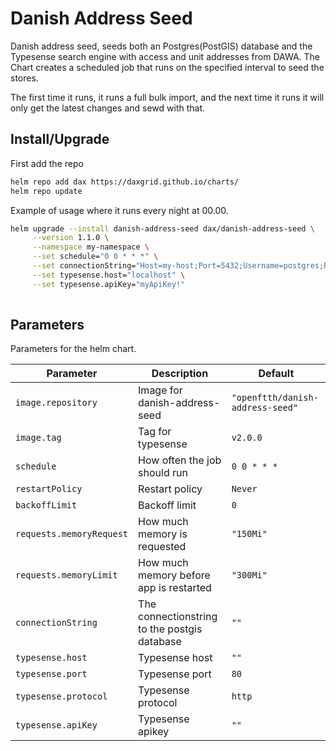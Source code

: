 # Danish Address Seed

Danish address seed, seeds both an Postgres(PostGIS) database and the Typesense search engine with access and unit addresses from DAWA. The Chart creates a scheduled job that runs on the specified interval to seed the stores.

The first time it runs, it runs a full bulk import, and the next time it runs it will only get the latest changes and sewd with that.


## Install/Upgrade

First add the repo
```sh
helm repo add dax https://daxgrid.github.io/charts/
helm repo update
```

Example of usage where it runs every night at 00.00.
```sh
helm upgrade --install danish-address-seed dax/danish-address-seed \
     --version 1.1.0 \
     --namespace my-namespace \
     --set schedule="0 0 * * *" \
     --set connectionString="Host=my-host;Port=5432;Username=postgres;Password=postgres;Database=my-database" \
     --set typesense.host="localhost" \
     --set typesense.apiKey="myApiKey!"
     
```

## Parameters

Parameters for the helm chart.

| Parameter                | Description                                  | Default                          |
|--------------------------|----------------------------------------------|----------------------------------|
| `image.repository`       | Image for danish-address-seed                | `"openftth/danish-address-seed"` |
| `image.tag`              | Tag for typesense                            | `v2.0.0`                          |
| `schedule`               | How often the job should run                 | `0 0 * * *`                      |
| `restartPolicy`          | Restart policy                               | `Never`                          |
| `backoffLimit`           | Backoff limit                                | `0`                              |
| `requests.memoryRequest` | How much memory is requested                 | `"150Mi"`                        |
| `requests.memoryLimit`   | How much memory before app is restarted      | `"300Mi"`                        |
| `connectionString`       | The connectionstring to the postgis database | `""`                             |
| `typesense.host`         | Typesense host                               | `""`                             |
| `typesense.port`         | Typesense port                               | `80`                             |
| `typesense.protocol`     | Typesense protocol                           | `http`                           |
| `typesense.apiKey`       | Typesense apikey                             | `""`                             |
